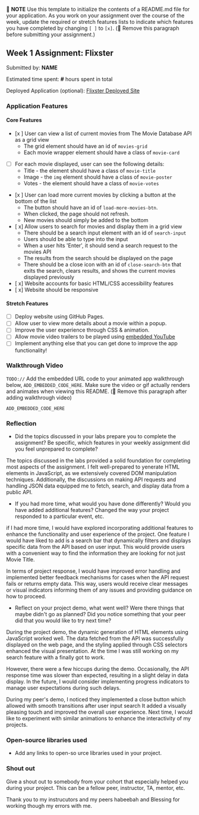 📝 **NOTE** Use this template to initialize the contents of a README.md file for your application. As you work on your assignment over the course of the week, update the required or stretch features lists to indicate which features you have completed by changing `[ ]` to `[x]`. (🚫 Remove this paragraph before submitting your assignment.)

## Week 1 Assignment: Flixster

Submitted by: **NAME**

Estimated time spent: **#** hours spent in total

Deployed Application (optional): [Flixster Deployed Site](ADD_LINK_HERE)

### Application Features

#### Core Features

- [x ] User can view a list of current movies from The Movie Database API as a grid view
  - The grid element should have an id of `movies-grid`
  - Each movie wrapper element should have a class of `movie-card`
- [ ] For each movie displayed, user can see the following details:
  - Title - the element should have a class of `movie-title`
  - Image - the `img` element should have a class of `movie-poster`
  - Votes - the element should have a class of `movie-votes`
- [x ] User can load more current movies by clicking a button at the bottom of the list
  - The button should have an id of `load-more-movies-btn`.
  - When clicked, the page should not refresh.
  - New movies should simply be added to the bottom
- [ x] Allow users to search for movies and display them in a grid view
  - There should be a search input element with an id of `search-input`
  - Users should be able to type into the input
  - When a user hits 'Enter', it should send a search request to the movies API
  - The results from the search should be displayed on the page
  - There should be a close icon with an id of `close-search-btn` that exits the search, clears results, and shows the current movies displayed previously
- [ x] Website accounts for basic HTML/CSS accessibility features
- [ x] Website should be responsive

#### Stretch Features

- [ ] Deploy website using GitHub Pages.
- [ ] Allow user to view more details about a movie within a popup.
- [ ] Improve the user experience through CSS & animation.
- [ ] Allow movie video trailers to be played using [embedded YouTube](https://support.google.com/youtube/answer/171780?hl=en)
- [ ] Implement anything else that you can get done to improve the app functionality!

### Walkthrough Video

`TODO://` Add the embedded URL code to your animated app walkthrough below, `ADD_EMBEDDED_CODE_HERE`. Make sure the video or gif actually renders and animates when viewing this README. (🚫 Remove this paragraph after adding walkthrough video)

`ADD_EMBEDDED_CODE_HERE`

### Reflection

- Did the topics discussed in your labs prepare you to complete the assignment? Be specific, which features in your weekly assignment did you feel unprepared to complete?

The topics discussed in the labs provided a solid foundation for completing most aspects of the assignment. I felt well-prepared to yenerate HTML elements in JavaScript, as we extensively covered DOM manipulation techniques. Additionally, the discussions on making API requests and handling JSON data equipped me to fetch, search, and display data from a public API.

- If you had more time, what would you have done differently? Would you have added additional features? Changed the way your project responded to a particular event, etc.
  
if I had more time, I would have explored incorporating additional features to enhance the functionality and user experience of the project. One feature I would have liked to add is a search bar that dynamically filters and displays specific data from the API based on user input. This would provide users with a convenient way to find the information they are looking for not just Movie Title.

In terms of project response, I would have improved error handling and implemented better feedback mechanisms for cases when the API request fails or returns empty data. This way, users would receive clear messages or visual indicators informing them of any issues and providing guidance on how to proceed.

- Reflect on your project demo, what went well? Were there things that maybe didn't go as planned? Did you notice something that your peer did that you would like to try next time?

During the project demo, the dynamic generation of HTML elements using JavaScript worked well. The data fetched from the API was successfully displayed on the web page, and the styling applied through CSS selectors enhanced the visual presentation. At the time I was still working on my  search feature with a finally got to work.

However, there were a few hiccups during the demo. Occasionally, the API response time was slower than expected, resulting in a slight delay in data display. In the future, I would consider implementing progress indicators to manage user expectations during such delays.

During my peer's demo, I noticed they implemented a close button which allowed with smooth transitions after user input search It added a visually pleasing touch and improved the overall user experience. Next time, I would like to experiment with similar animations to enhance the interactivity  of my projects.

### Open-source libraries used

- Add any links to open-so       urce libraries used in your project.

### Shout out

Give a shout out to somebody from your cohort that especially helped you during your project. This can be a fellow peer, instructor, TA, mentor, etc.

Thank you to my instrucutors and my peers habeebah and  Blessing for working though my errors with me.
